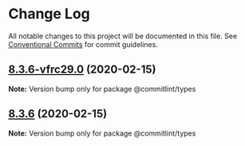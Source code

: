 # Change Log

All notable changes to this project will be documented in this file.
See [Conventional Commits](https://conventionalcommits.org) for commit guidelines.

## [8.3.6-vfrc29.0](https://github.com/conventional-changelog/commitlint/compare/v8.3.5...v8.3.6-vfrc29.0) (2020-02-15)

**Note:** Version bump only for package @commitlint/types





## [8.3.6](https://github.com/conventional-changelog/commitlint/compare/v8.3.5...v8.3.6) (2020-02-15)

**Note:** Version bump only for package @commitlint/types
